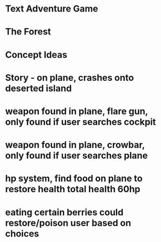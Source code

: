 # Text Adventure Game
# The Forest

# Concept Ideas
# Story - on plane, crashes onto deserted island
# weapon found in plane, flare gun, only found if user searches cockpit
# weapon found in plane, crowbar, only found if user searches plane
# hp system, find food on plane to restore health total health 60hp
# eating certain berries could restore/poison user based on choices

